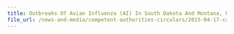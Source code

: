 ```yaml
---
title: Outbreaks Of Avian Influenza (AI) In South Dakota And Montana, USA 
file_url: /news-and-media/competent-authorities-circulars/2015-04-17-ca.pdf
---
```

